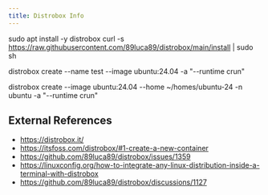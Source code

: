```yaml
---
title: Distrobox Info
---
```


sudo apt install -y distrobox
curl -s https://raw.githubusercontent.com/89luca89/distrobox/main/install | sudo sh

distrobox create --name test --image ubuntu:24.04 -a "--runtime crun"

distrobox create --image ubuntu:24.04 --home ~/homes/ubuntu-24 -n ubuntu -a "--runtime crun"



## External References

* <https://distrobox.it/>
* <https://itsfoss.com/distrobox/#1-create-a-new-container>
* <https://github.com/89luca89/distrobox/issues/1359>
* <https://linuxconfig.org/how-to-integrate-any-linux-distribution-inside-a-terminal-with-distrobox>
* <https://github.com/89luca89/distrobox/discussions/1127>